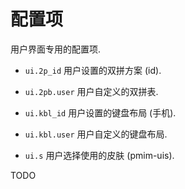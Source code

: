 # 配置项

用户界面专用的配置项.

- `ui.2p_id` 用户设置的双拼方案 (id).

- `ui.2pb.user` 用户自定义的双拼表.

- `ui.kbl_id` 用户设置的键盘布局 (手机).

- `ui.kbl.user` 用户自定义的键盘布局.

- `ui.s` 用户选择使用的皮肤 (pmim-uis).

TODO
